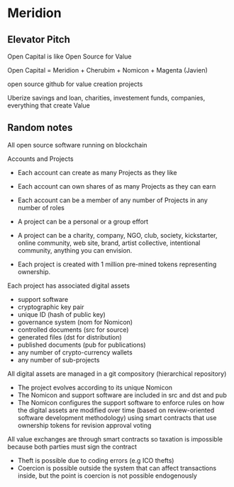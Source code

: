 # Meridion


## Elevator Pitch

Open Capital is like Open Source for Value

Open Capital = Meridion + Cherubim + Nomicon + Magenta (Javien)

open source github for value creation projects

Uberize savings and loan, charities, investement funds, companies, everything that create Value

## Random notes

All open source software running on blockchain

Accounts and Projects

* Each account can create as many Projects as they like
* Each account can own shares of as many Projects as they can earn
* Each account can be a member of any number of Projects in any number of roles

* A project can be a personal or a group effort
* A project can be a charity, company, NGO, club, society, kickstarter, online community, web site, brand, artist collective, intentional community, anything you can envision.
* Each project is created with 1 million pre-mined tokens representing ownership.

Each project has associated digital assets
* support software
* cryptographic key pair
* unique ID (hash of public key)
* governance system (nom for Nomicon)
* controlled documents (src for source)
* generated files (dst for distribution)
* published documents (pub for publications)
* any number of crypto-currency wallets
* any number of sub-projects

All digital assets are managed in a git compository (hierarchical repository)

* The project evolves according to its unique Nomicon
* The Nomicon and support software are included in src and dst and pub
* The Nomicon configures the support software to enforce rules on how the digital assets are modified over time (based on review-oriented software development methodology) using smart contracts that use ownership tokens for revision approval voting

All value exchanges are through smart contracts so taxation is impossible because both parties must sign the contract

* Theft is possible due to coding errors (e.g ICO thefts)
* Coercion is possible outside the system that can affect transactions inside, but the point is coercion is not possible endogenously

